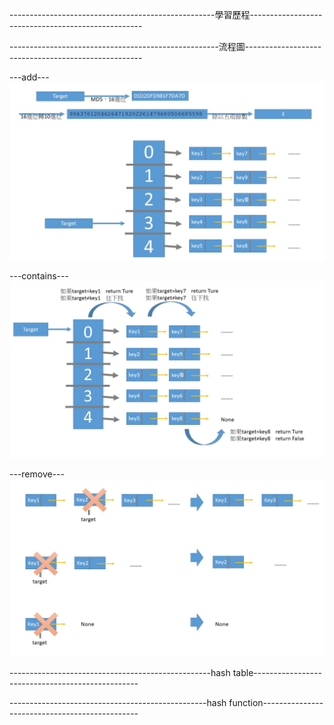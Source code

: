 ---------------------------------------------------學習歷程---------------------------------------------------

----------------------------------------------------流程圖----------------------------------------------------

---add---
![image](https://github.com/sun-peihsuan/learning-note/blob/master/image/%E6%8A%95%E5%BD%B1%E7%89%871.JPG)

---contains---
![image](https://github.com/sun-peihsuan/learning-note/blob/master/image/%E6%8A%95%E5%BD%B1%E7%89%872.JPG)

---remove---
![image](https://github.com/sun-peihsuan/learning-note/blob/master/image/%E6%8A%95%E5%BD%B1%E7%89%873.JPG)

--------------------------------------------------hash table-------------------------------------------------

-------------------------------------------------hash function-----------------------------------------------
